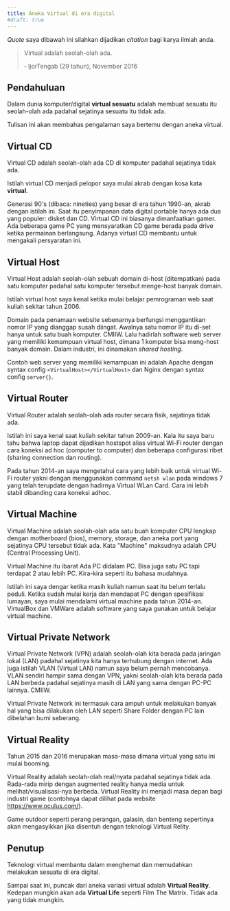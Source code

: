 ```yaml
---
title: Aneka Virtual di era digital
#draft: true
---
```


*Quote* saya dibawah ini silahkan dijadikan *citation* bagi karya ilmiah anda.

> Virtual adalah seolah-olah ada.
>
> &dash; IjorTengab (29 tahun),  November 2016 

## Pendahuluan

Dalam dunia komputer/digital **virtual sesuatu** adalah membuat sesuatu itu seolah-olah ada padahal sejatinya sesuatu itu tidak ada. 

Tulisan ini akan membahas pengalaman saya bertemu dengan aneka virtual.

## Virtual CD

Virtual CD adalah seolah-olah ada CD di komputer padahal sejatinya tidak ada.

Istilah virtual CD menjadi pelopor saya mulai akrab dengan kosa kata **virtual**.

Generasi 90's (dibaca: nineties) yang besar di era tahun 1990-an, akrab dengan istilah ini. Saat itu penyimpanan data digital portable hanya ada dua yang populer: disket dan CD. Virtual CD ini biasanya dimanfaatkan gamer. Ada beberapa game PC yang mensyaratkan CD game berada pada drive ketika permainan berlangsung. Adanya virtual CD membantu untuk mengakali persyaratan ini.

## Virtual Host

Virtual Host adalah seolah-olah sebuah domain di-host (ditempatkan) pada satu komputer padahal satu komputer tersebut
menge-host banyak domain. 

Istilah virtual host saya kenal ketika mulai belajar pemrograman web saat kuliah sekitar tahun 2006. 

Domain pada penamaan website sebenarnya berfungsi menggantikan nomor IP yang dianggap susah diingat. Awalnya satu nomor IP itu di-set hanya untuk satu buah komputer. CMIIW. Lalu hadirlah software web server yang memiliki kemampuan virtual host, dimana 1 komputer bisa meng-host banyak domain. Dalam industri, ini dinamakan *shared hosting*.

Contoh web server yang memiliki kemampuan ini adalah Apache dengan syntax config  ```<VirtualHost></VirtualHost>``` dan Nginx dengan syntax config ```server{}```.

## Virtual Router

Virtual Router adalah seolah-olah ada router secara fisik, sejatinya tidak ada.

Istilah ini saya kenal saat kuliah sekitar tahun 2009-an. Kala itu saya baru tahu bahwa laptop dapat dijadikan hostspot alias virtual Wi-Fi router dengan cara koneksi ad hoc (computer to computer) dan beberapa configurasi ribet (sharing connection dan routing). 

Pada tahun 2014-an saya mengetahui cara yang lebih baik untuk virtual Wi-Fi router yakni dengan menggunakan command ```netsh wlan``` pada windows 7 yang telah terupdate dengan hadirnya Virtual WLan Card. Cara ini lebih stabil dibanding cara koneksi adhoc. 

## Virtual Machine

Virtual Machine adalah seolah-olah ada satu buah komputer CPU lengkap dengan motherboard (bios), memory, storage, dan aneka port yang sejatinya CPU tersebut tidak ada. Kata "Machine" maksudnya adalah CPU (Central Processing Unit).

Virtual Machine itu ibarat Ada PC didalam PC. Bisa juga satu PC tapi terdapat 2 atau lebih PC. Kira-kira seperti itu bahasa mudahnya.

Istilah ini saya dengar ketika masih kuliah namun saat itu belum terlalu peduli. Ketika sudah mulai kerja dan mendapat PC dengan spesifikasi lumayan, saya mulai mendalami virtual machine pada tahun 2014-an. VirtualBox dan VMWare adalah software yang saya gunakan untuk belajar virtual machine.

## Virtual Private Network

Virtual Private Network (VPN) adalah seolah-olah kita berada pada jaringan lokal (LAN) padahal sejatinya kita hanya terhubung dengan internet. Ada juga istilah VLAN (Virtual LAN) namun saya belum pernah mencobanya. VLAN sendiri hampir sama dengan VPN, yakni seolah-olah kita berada pada LAN berbeda padahal sejatinya masih di LAN yang sama dengan PC-PC lainnya. CMIIW.

Virtual Private Network ini termasuk cara ampuh untuk melakukan banyak hal yang bisa dilakukan oleh LAN seperti Share Folder dengan PC lain dibelahan bumi seberang.

## Virtual Reality

Tahun 2015 dan 2016 merupakan masa-masa dimana virtual yang satu ini mulai booming. 

Virtual Reality adalah seolah-olah real/nyata padahal sejatinya tidak ada. Rada-rada mirip dengan augmented reality hanya media untuk melihat/visualisasi-nya berbeda. Virtual Reality ini menjadi masa depan bagi industri game (contohnya dapat dilihat pada website https://www.oculus.com/). 

Game outdoor seperti perang perangan, galasin, dan benteng sepertinya akan mengasyikkan jika disentuh dengan teknologi Virtual Relity. 

## Penutup

Teknologi virtual membantu dalam menghemat dan memudahkan melakukan sesuatu di era digital. 

Sampai saat ini, puncak dari aneka variasi virtual adalah **Virtual Reality**. Kedepan mungkin akan ada **Virtual Life** seperti Film The Matrix. Tidak ada yang tidak mungkin.
